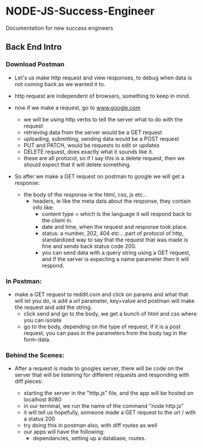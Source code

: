 # NODE-JS-Success-Engineer
Documentation for new success engineers

## Back End Intro

### Download Postman

- Let's us make http request and view responses, to debug when data is not coming back as we wanted it to.

- http request are independent of browsers, something to keep in mind.

- now if we make a request, go to www.google.com

    - we will be using http verbs to tell the server what to do with the request
    - retrieving data from the server would be a GET request
    - uploading, submitting, sending data would be a POST request
    - PUT and PATCH, would be requests to edit or updates
    - DELETE request, does exactly what it sounds like it.
    - these are all protocol, so if I say this is a delete request, then we should expect that it will delete something.

- So after we make a GET request on postman to google we will get a response:

    - the body of the response ie the html, css, js etc...
        - headers, ie like the meta data about the response, they contain info like:
            - content type = which is the language it will respond back to the client in.
            - date and time, when the request and response took place.
            - status: a number, 202, 404 etc... part of protocol of http, standardized way to say that the request that was made is fine and sends back status code 200.
            - you can send data with a query string using a GET request, and if the server is expecting a name parameter then it will respond.


### In Postman:

- make a GET request to reddit.com and click on params and what that will let you do, is add a url parameter, key+value and postman will make the request and add the string.
    - click send and go to the body, we get a bunch of html and css where you can isolate
    - go to the body, depending on the type of request, if it is a post request, you can pass in the parameters from the body tag in the form-data.


### Behind the Scenes:

- After a request is made to googles server, there will be code on the server that will be listening for different requests and responding with diff pieces:

    - starting the server in the "http.js" file, and the app will be hosted on localhost 8080
    - in our terminal, we run the name of the command "node http.js"
    - it will tell us hopefully, someone made a GET request to the url / with a status 200
    - try doing this in postman also, with diff routes as well
    - our apps will have the following:
        - dependancies, setting up a database, routes.
